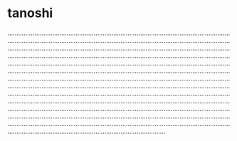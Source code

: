 # tanoshi
....................................................................................................................................................................................................................................................................................................................................................................................................................................................................................................................................................................................................................................................................................................................................................................................................................................................................................................................................................................................................................................................................................................................................................................................................................................................................................................................................................................................................................................................................................................................................................................................................................................................................................................................................................................